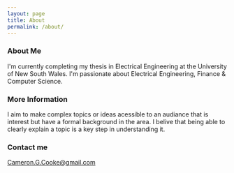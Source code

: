 ```yaml
---
layout: page
title: About
permalink: /about/
---
```



### About Me
I'm currently completing my thesis in Electrical Engineering at the University of New South Wales.
I'm passionate about Electrical Engineering, Finance & Computer Science.

### More Information
I aim to make complex topics or ideas acessible to an audiance that is interest but have a formal background in the area.
I belive that being able to clearly explain a topic is a key step in understanding it.

 ### Contact me

[Cameron.G.Cooke@gmail.com](mailtoCameron.G.Cooke@gmail.com)